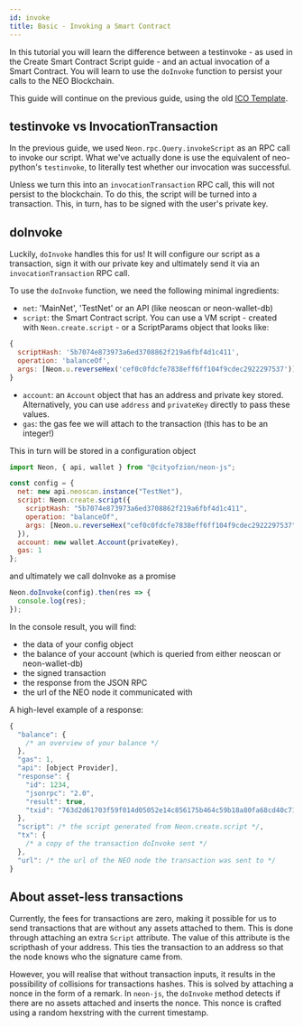 ```yaml
---
id: invoke
title: Basic - Invoking a Smart Contract
---
```


In this tutorial you will learn the difference between a testinvoke - as used in the Create Smart Contract Script guide - and an actual invocation of a Smart Contract. You will learn to use the `doInvoke` function to persist your calls to the NEO Blockchain.

This guide will continue on the previous guide, using the old [ICO Template](https://github.com/neo-project/examples-csharp/blob/master/ICO_Template/ICO_Template.cs).

## testinvoke vs InvocationTransaction

In the previous guide, we used `Neon.rpc.Query.invokeScript` as an RPC call to invoke our script. What we've actually done is use the equivalent of neo-python's `testinvoke`, to literally test whether our invocation was successful.

Unless we turn this into an `invocationTransaction` RPC call, this will not persist to the blockchain. To do this, the script will be turned into a transaction. This, in turn, has to be signed with the user's private key.

## doInvoke

Luckily, `doInvoke` handles this for us! It will configure our script as a transaction, sign it with our private key and ultimately send it via an `invocationTransaction` RPC call.

To use the `doInvoke` function, we need the following minimal ingredients:

- `net`: 'MainNet', 'TestNet' or an API (like neoscan or neon-wallet-db)
- `script`: the Smart Contract script. You can use a VM script - created with `Neon.create.script` - or a ScriptParams object that looks like:

```js
{
  scriptHash: '5b7074e873973a6ed3708862f219a6fbf4d1c411',
  operation: 'balanceOf',
  args: [Neon.u.reverseHex('cef0c0fdcfe7838eff6ff104f9cdec2922297537')]
}
```

- `account`: an `Account` object that has an address and private key stored. Alternatively, you can use `address` and `privateKey` directly to pass these values.
- `gas`: the gas fee we will attach to the transaction (this has to be an integer!)

This in turn will be stored in a configuration object

```js
import Neon, { api, wallet } from "@cityofzion/neon-js";

const config = {
  net: new api.neoscan.instance("TestNet"),
  script: Neon.create.script({
    scriptHash: "5b7074e873973a6ed3708862f219a6fbf4d1c411",
    operation: "balanceOf",
    args: [Neon.u.reverseHex("cef0c0fdcfe7838eff6ff104f9cdec2922297537")]
  }),
  account: new wallet.Account(privateKey),
  gas: 1
};
```

and ultimately we call doInvoke as a promise

```js
Neon.doInvoke(config).then(res => {
  console.log(res);
});
```

In the console result, you will find:

- the data of your config object
- the balance of your account (which is queried from either neoscan or neon-wallet-db)
- the signed transaction
- the response from the JSON RPC
- the url of the NEO node it communicated with

A high-level example of a response:

```js
{
  "balance": {
    /* an overview of your balance */
  },
  "gas": 1,
  "api": [object Provider],
  "response": {
    "id": 1234,
    "jsonrpc": "2.0",
    "result": true,
    "txid": "763d2d61703f59f014d05052e14c856175b464c59b18a80fa68cd40c71d5d369"
  },
  "script": /* the script generated from Neon.create.script */,
  "tx": {
    /* a copy of the transaction doInvoke sent */
  },
  "url": /* the url of the NEO node the transaction was sent to */
}
```

## About asset-less transactions

Currently, the fees for transactions are zero, making it possible for us to send transactions that are without any assets attached to them. This is done through attaching an extra `Script` attribute. The value of this attribute is the scripthash of your address. This ties the transaction to an address so that the node knows who the signature came from.

However, you will realise that without transaction inputs, it results in the possibility of collisions for transactions hashes. This is solved by attaching a nonce in the form of a remark. In `neon-js`, the `doInvoke` method detects if there are no assets attached and inserts the nonce. This nonce is crafted using a random hexstring with the current timestamp.
